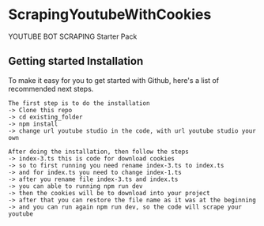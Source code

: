 # ScrapingYoutubeWithCookies

YOUTUBE BOT SCRAPING Starter Pack

## Getting started Installation

To make it easy for you to get started with Github, here's a list of recommended next steps.

```
The first step is to do the installation
-> Clone this repo
-> cd existing_folder
-> npm install
-> change url youtube studio in the code, with url youtube studio your own

After doing the installation, then follow the steps
-> index-3.ts this is code for download cookies
-> so to first running you need rename index-3.ts to index.ts
-> and for index.ts you need to change index-1.ts
-> after you rename file index-3.ts and index.ts
-> you can able to running npm run dev
-> then the cookies will be to download into your project
-> after that you can restore the file name as it was at the beginning
-> and you can run again npm run dev, so the code will scrape your youtube

